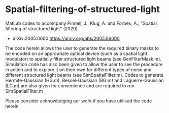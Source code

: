 # Spatial-filtering-of-structured-light
MatLab codes to accompany Pinnell, J., Klug, A. and Forbes, A., "Spatial filtering of structured light" (2020)
- arXiv:2005:0600 https://arxiv.org/abs/2005.06000

The code herein allows the user to generate the required binary masks to be encoded on an appropriate optical device (such as a spatial light modulator) to spatially filter structured light beams (see GenFilterMask.m). Simulation code has also been given to allow the user to see the procedure in action and to explore it on their own for different types of noise and different structured light beams (see SimSpatialFilter.m). Codes to generate Hermite-Gaussian (HG.m), Bessel-Gaussian (BG.m) and Laguerre-Gaussian (LG.m) are also given for convenience and are required to run SimSpatialFilter.m 

Please consider acknowledging our work if you have utilised the code herein.
